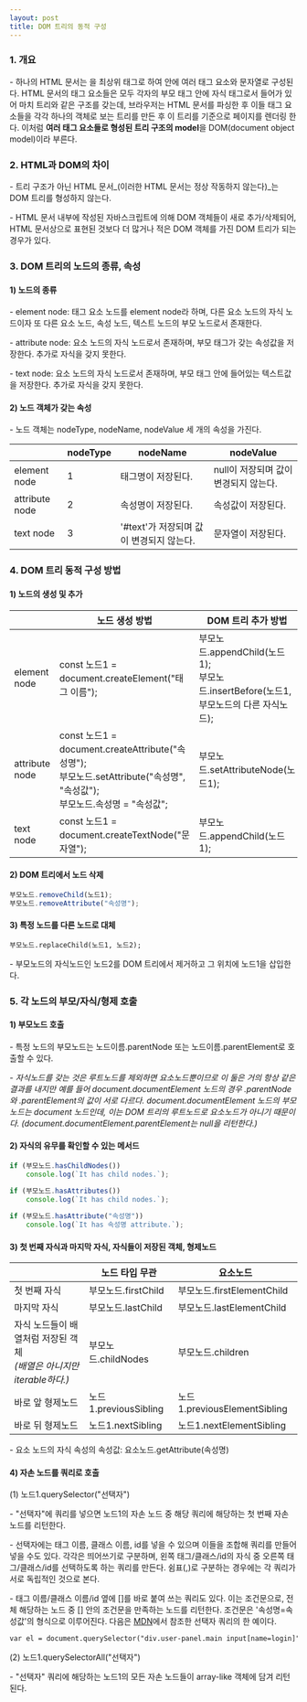 ```yaml
---
layout: post
title: DOM 트리의 동적 구성
---
```

### 1\. 개요

\- 하나의 HTML 문서는 <html></html>을 최상위 태그로 하여 안에 여러 태그 요소와 문자열로 구성된다. HTML 문서의 태그 요소들은 모두 각자의 부모 태그 안에 자식 태그로서 들어가 있어 마치 트리와 같은 구조를 갖는데, 브라우저는 HTML 문서를 파싱한 후 이들 태그 요소들을 각각 하나의 객체로 보는 트리를 만든 후 이 트리를 기준으로 페이지를 렌더링 한다. 이처럼 **여러 태그 요소들로 형성된 트리 구조의 model**을 DOM(document object model)이라 부른다. 

### 2\. HTML과 DOM의 차이

\- 트리 구조가 아닌 HTML 문서_(이러한 HTML 문서는 정상 작동하지 않는다)_는 DOM 트리를 형성하지 않는다.

\- HTML 문서 내부에 작성된 자바스크립트에 의해 DOM 객체들이 새로 추가/삭제되어, HTML 문서상으로 표현된 것보다 더 많거나 적은 DOM 객체를 가진 DOM 트리가 되는 경우가 있다. 

### 3\. DOM 트리의 노드의 종류, 속성

#### 1) 노드의 종류

\- element node: 태그 요소 노드를 element node라 하며, 다른 요소 노드의 자식 노드이자 또 다른 요소 노드, 속성 노드, 텍스트 노드의 부모 노드로서 존재한다.

\- attribute node: 요소 노드의 자식 노드로서 존재하며, 부모 태그가 갖는 속성값을 저장한다. 추가로 자식을 갖지 못한다.

\- text node: 요소 노드의 자식 노드로서 존재하며, 부모 태그 안에 들어있는 텍스트값을 저장한다. 추가로 자식을 갖지 못한다.

#### 2) 노드 객체가 갖는 속성

\- 노드 객체는 nodeType, nodeName, nodeValue 세 개의 속성을 가진다.

|   | nodeType | nodeName | nodeValue |
| --- | --- | --- | --- |
| element node | 1 | 태그명이 저장된다. | null이 저장되며 값이 변경되지 않는다. |
| attribute node | 2 | 속성명이 저장된다. | 속성값이 저장된다. |
| text node | 3 | '#text'가 저장되며 값이 변경되지 않는다. | 문자열이 저장된다. |

### 4\. DOM 트리 동적 구성 방법

#### 1) 노드의 생성 및 추가

|   | 노드 생성 방법 | DOM 트리 추가 방법 |
| --- | --- | --- |
| element node | const 노드1 = document.createElement("태그 이름"); | 부모노드.appendChild(노드1);<br>   부모노드.insertBefore(노드1, 부모노드의 다른 자식노드); |
| attribute node | const 노드1 = document.createAttribute("속성명");<br>   부모노드.setAttribute("속성명", "속성값");<br>   부모노드.속성명 = "속성값"; | 부모노드.setAttributeNode(노드1); |
| text node | const 노드1 = document.createTextNode("문자열"); | 부모노드.appendChild(노드1); |

#### 2) DOM 트리에서 노드 삭제

```javascript
부모노드.removeChild(노드1);
부모노드.removeAttribute("속성명");
```

#### 3) 특정 노드를 다른 노드로 대체

```HTML
부모노드.replaceChild(노드1, 노드2);
```

\- 부모노드의 자식노드인 노드2를 DOM 트리에서 제거하고 그 위치에 노드1을 삽입한다.

### 5\. 각 노드의 부모/자식/형제 호출

#### 1) 부모노드 호출

\- 특정 노드의 부모노드는 노드이름.parentNode 또는 노드이름.parentElement로 호출할 수 있다.

_\- 자식노드를 갖는 것은 루트노드를 제외하면 요소노드뿐이므로 이 둘은 거의 항상 같은 결과를 내지만 예를 들어 document.documentElement 노드의 경우 .parentNode와 .parentElement의 값이 서로 다르다. document.documentElement 노드의 부모노드는 document 노드인데, 이는 DOM 트리의 루트노드로 요소노드가 아니기 때문이다. (document.documentElement.parentElement는 null을 리턴한다.)_

#### 2) 자식의 유무를 확인할 수 있는 메서드

```javascript
if (부모노드.hasChildNodes())
    console.log(`It has child nodes.`);

if (부모노드.hasAttributes())
    console.log(`It has child nodes.`);
    
if (부모노드.hasAttribute("속성명"))
    console.log(`It has 속성명 attribute.`);
```

#### 3) 첫 번째 자식과 마지막 자식, 자식들이 저장된 객체, 형제노드

|   | 노드 타입 무관 | 요소노드 |
| --- | --- | --- |
| 첫 번째 자식 | 부모노드.firstChild | 부모노드.firstElementChild |
| 마지막 자식 | 부모노드.lastChild | 부모노드.lastElementChild |
| 자식 노드들이 배열처럼 저장된 객체<br>   _(배열은 아니지만 iterable하다.)_ | 부모노드.childNodes | 부모노드.children |
| 바로 앞 형제노드 | 노드1.previousSibling | 노드1.previousElementSibling |
| 바로 뒤 형제노드 | 노드1.nextSibling | 노드1.nextElementSibling |

\- 요소 노드의 자식 속성의 속성값: 요소노드.getAttribute(속성명)



#### 4) 자손 노드를 쿼리로 호출

 (1) 노드1.querySelector("선택자")

\- "선택자"에 쿼리를 넣으면 노드1의 자손 노드 중 해당 쿼리에 해당하는 첫 번째 자손 노드를 리턴한다.

\- 선택자에는 태그 이름, 클래스 이름, id를 넣을 수 있으며 이들을 조합해 쿼리를 만들어 넣을 수도 있다. 각각은 띄어쓰기로 구분하며, 왼쪽 태그/클래스/id의 자식 중 오른쪽 태그/클래스/id를 선택하도록 하는 쿼리를 만든다. 쉼표(,)로 구분하는 경우에는 각 쿼리가 서로 독립적인 것으로 본다.

\- 태그 이름/클래스 이름/id 옆에 []를 바로 붙여 쓰는 쿼리도 있다. 이는 조건문으로, 전체 해당하는 노드 중 [] 안의 조건문을 만족하는 노드를 리턴한다. 조건문은 '속성명=속성값'의 형식으로 이루어진다. 다음은 [MDN](https://developer.mozilla.org/ko/docs/Web/API/Document/querySelector)에서 참조한 선택자 쿼리의 한 예이다.

```HTML
var el = document.querySelector("div.user-panel.main input[name=login]");
```


 (2) 노드1.querySelectorAll("선택자")

\- "선택자" 쿼리에 해당하는 노드1의 모든 자손 노드들이 array-like 객체에 담겨 리턴된다.

